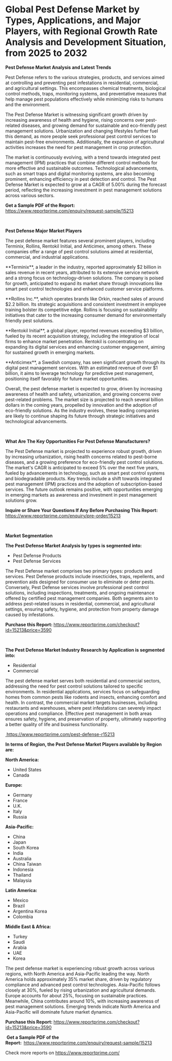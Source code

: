 <p><h1>Global Pest Defense Market by Types, Applications, and Major Players, with Regional Growth Rate Analysis and Development Situation, from 2025 to 2032</h1></p><p><strong>Pest Defense Market Analysis and Latest Trends</strong></p>
<p><p>Pest Defense refers to the various strategies, products, and services aimed at controlling and preventing pest infestations in residential, commercial, and agricultural settings. This encompasses chemical treatments, biological control methods, traps, monitoring systems, and preventative measures that help manage pest populations effectively while minimizing risks to humans and the environment.</p><p>The Pest Defense Market is witnessing significant growth driven by increasing awareness of health and hygiene, rising concerns over pest-related diseases, and growing demand for sustainable and eco-friendly pest management solutions. Urbanization and changing lifestyles further fuel this demand, as more people seek professional pest control services to maintain pest-free environments. Additionally, the expansion of agricultural activities increases the need for pest management in crop protection. </p><p>The market is continuously evolving, with a trend towards integrated pest management (IPM) practices that combine different control methods for more effective and sustainable outcomes. Technological advancements, such as smart traps and digital monitoring systems, are also becoming prominent, enhancing efficiency in pest detection and control. The Pest Defense Market is expected to grow at a CAGR of 5.00% during the forecast period, reflecting the increasing investment in pest management solutions across various sectors.</p></p>
<p><strong>Get a Sample PDF of the Report:&nbsp;</strong> <a href="https://www.reportprime.com/enquiry/request-sample/15213?utm_campaign=2246&utm_medium=2&utm_source=Github&utm_content=ia&utm_term=20032025&utm_id=pest-defense">https://www.reportprime.com/enquiry/request-sample/15213</a></p>
<p>&nbsp;</p>
<p><strong>Pest Defense Major Market Players</strong></p>
<p><p>The pest defense market features several prominent players, including Terminix, Rollins, Rentokil Initial, and Anticimex, among others. These companies offer a range of pest control solutions aimed at residential, commercial, and industrial applications.</p><p>**Terminix**, a leader in the industry, reported approximately $2 billion in sales revenue in recent years, attributed to its extensive service network and a strong focus on technology-driven solutions. The company is poised for growth, anticipated to expand its market share through innovations like smart pest control technologies and enhanced customer service platforms.</p><p>**Rollins Inc.**, which operates brands like Orkin, reached sales of around $2.2 billion. Its strategic acquisitions and consistent investment in employee training bolster its competitive edge. Rollins is focusing on sustainability initiatives that cater to the increasing consumer demand for environmentally friendly pest solutions.</p><p>**Rentokil Initial**, a global player, reported revenues exceeding $3 billion, fueled by its recent acquisition strategy, including the integration of local firms to enhance market penetration. Rentokil is concentrating on expanding its digital services and enhancing customer engagement, aiming for sustained growth in emerging markets.</p><p>**Anticimex**, a Swedish company, has seen significant growth through its digital pest management services. With an estimated revenue of over $1 billion, it aims to leverage technology for predictive pest management, positioning itself favorably for future market opportunities.</p><p>Overall, the pest defense market is expected to grow, driven by increasing awareness of health and safety, urbanization, and growing concerns over pest-related problems. The market size is projected to reach several billion dollars in the coming years, propelled by innovation and the adoption of eco-friendly solutions. As the industry evolves, these leading companies are likely to continue shaping its future through strategic initiatives and technological advancements.</p></p>
<p>&nbsp;</p>
<p><strong>What Are The Key Opportunities For Pest Defense Manufacturers?</strong></p>
<p><p>The Pest Defense market is projected to experience robust growth, driven by increasing urbanization, rising health concerns related to pest-borne diseases, and a growing preference for eco-friendly pest control solutions. The market's CAGR is anticipated to exceed 5% over the next five years, fueled by advancements in technology, such as smart pest control systems and biodegradable products. Key trends include a shift towards integrated pest management (IPM) practices and the adoption of subscription-based services. The future outlook remains positive, with opportunities emerging in emerging markets as awareness and investment in pest management solutions grow.</p></p>
<p><strong>Inquire or Share Your Questions If Any Before Purchasing This Report:</strong> <a href="https://www.reportprime.com/enquiry/pre-order/15213?utm_campaign=2246&utm_medium=2&utm_source=Github&utm_content=ia&utm_term=20032025&utm_id=pest-defense">https://www.reportprime.com/enquiry/pre-order/15213</a></p>
<p>&nbsp;</p>
<p><strong>Market Segmentation</strong></p>
<p><strong>The Pest Defense Market Analysis by types is segmented into:</strong></p>
<p><ul><li>Pest Defense Products</li><li>Pest Defense Services</li></ul></p>
<p><p>The Pest Defense market comprises two primary types: products and services. Pest Defense products include insecticides, traps, repellents, and prevention aids designed for consumer use to eliminate or deter pests. Conversely, Pest Defense services involve professional pest control solutions, including inspections, treatments, and ongoing maintenance offered by certified pest management companies. Both segments aim to address pest-related issues in residential, commercial, and agricultural settings, ensuring safety, hygiene, and protection from property damage caused by infestations.</p></p>
<p><strong>Purchase this Report:&nbsp;</strong><a href="https://www.reportprime.com/checkout?id=15213&price=3590&utm_campaign=2246&utm_medium=2&utm_source=Github&utm_content=ia&utm_term=20032025&utm_id=pest-defense">https://www.reportprime.com/checkout?id=15213&price=3590</a></p>
<p>&nbsp;</p>
<p><strong>The Pest Defense Market Industry Research by Application is segmented into:</strong></p>
<p><ul><li>Residential</li><li>Commercial</li></ul></p>
<p><p>The pest defense market serves both residential and commercial sectors, addressing the need for pest control solutions tailored to specific environments. In residential applications, services focus on safeguarding homes from common pests like rodents and insects, enhancing comfort and health. In contrast, the commercial market targets businesses, including restaurants and warehouses, where pest infestations can severely impact operations and compliance. Effective pest management in both areas ensures safety, hygiene, and preservation of property, ultimately supporting a better quality of life and business functionality.</p></p>
<p><a href="https://www.reportprime.com/pest-defense-r15213?utm_campaign=2246&utm_medium=2&utm_source=Github&utm_content=ia&utm_term=20032025&utm_id=pest-defense">&nbsp;https://www.reportprime.com/pest-defense-r15213</a></p>
<p><strong>In terms of Region, the Pest Defense Market Players available by Region are:</strong></p>
<p>
    <p> <strong> North America: </strong>
        <ul>
            <li>United States</li>
            <li>Canada</li>
        </ul>
        </p> 
    <p> <strong> Europe: </strong>
        <ul>
            <li>Germany</li>
            <li>France</li>
            <li>U.K.</li>
            <li>Italy</li>
            <li>Russia</li>
        </ul>
        </p> 
    <p> <strong> Asia-Pacific: </strong>
        <ul>
            <li>China</li>
            <li>Japan</li>
            <li>South Korea</li>
            <li>India</li>
            <li>Australia</li>
            <li>China Taiwan</li>
            <li>Indonesia</li>
            <li>Thailand</li>
            <li>Malaysia</li>
        </ul>
        </p> 
    <p> <strong> Latin America: </strong>
        <ul>
            <li>Mexico</li>
            <li>Brazil</li>
            <li>Argentina Korea</li>
            <li>Colombia</li>
        </ul>
        </p> 
    <p> <strong> Middle East & Africa: </strong>
        <ul>
            <li>Turkey</li>
            <li>Saudi</li>
            <li>Arabia</li>
            <li>UAE</li>
            <li>Korea</li>
        </ul>
    </p>
    </p>
<p><p>The pest defense market is experiencing robust growth across various regions, with North America and Asia-Pacific leading the way. North America holds approximately 35% market share, driven by regulatory compliance and advanced pest control technologies. Asia-Pacific follows closely at 30%, fueled by rising urbanization and agricultural demands. Europe accounts for about 25%, focusing on sustainable practices. Meanwhile, China contributes around 10%, with increasing awareness of pest management solutions. Emerging trends indicate North America and Asia-Pacific will dominate future market dynamics.</p></p>
<p><strong>Purchase this Report: </strong><a href="https://www.reportprime.com/checkout?id=15213&price=3590&utm_campaign=2246&utm_medium=2&utm_source=Github&utm_content=ia&utm_term=20032025&utm_id=pest-defense">https://www.reportprime.com/checkout?id=15213&price=3590</a></p>
<p>&nbsp;<strong>Get a Sample PDF of the Report:&nbsp;&nbsp;</strong><a href="https://www.reportprime.com/enquiry/request-sample/15213?utm_campaign=2246&utm_medium=2&utm_source=Github&utm_content=ia&utm_term=20032025&utm_id=pest-defense">https://www.reportprime.com/enquiry/request-sample/15213</a></p>
<p><strong></strong></p>
<p>Check more reports on <a href="https://www.reportprime.com/?utm_campaign=2246&utm_medium=2&utm_source=Github&utm_content=ia&utm_term=20032025&utm_id=pest-defense">https://www.reportprime.com/</a></p>